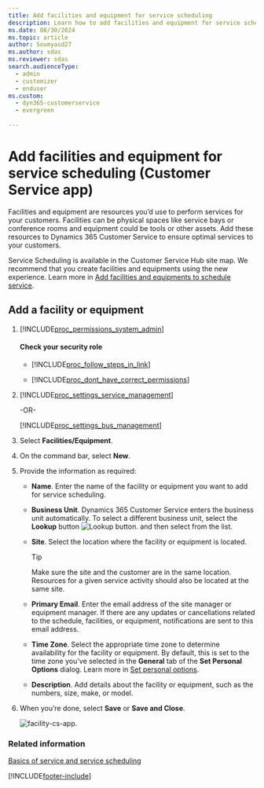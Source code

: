 ```yaml
---
title: Add facilities and equipment for service scheduling
description: Learn how to add facilities and equipment for service scheduling in Dynamics 365 Customer Service.
ms.date: 08/30/2024
ms.topic: article
author: Soumyasd27
ms.author: sdas
ms.reviewer: sdas
search.audienceType: 
  - admin
  - customizer
  - enduser
ms.custom: 
  - dyn365-customerservice
  - evergreen
  
---
```


# Add facilities and equipment for service scheduling (Customer Service app)

Facilities and equipment are resources you’d use to perform services for your customers. Facilities can be physical spaces like service bays or conference rooms and equipment could be tools or other assets. Add these resources to Dynamics 365 Customer Service to ensure optimal services to your customers.  

Service Scheduling is available in the Customer Service Hub site map. We recommend that you create facilities and equipments using the new experience. Learn more in [Add facilities and equipments to schedule service](add-facilities-equipment-ss-csh.md).
  
## Add a facility or equipment  
  
1. [!INCLUDE[proc_permissions_system_admin](../../includes/proc-permissions-system-admin.md)]  
  
    #### Check your security role  
  
    - [!INCLUDE[proc_follow_steps_in_link](../../includes/proc-follow-steps-in-link.md)]  
  
    - [!INCLUDE[proc_dont_have_correct_permissions](../../includes/proc-dont-have-correct-permissions.md)]  
  
2. [!INCLUDE[proc_settings_service_management](../../includes/proc-settings-service-management.md)]  
  
     -OR-  
  
   [!INCLUDE[proc_settings_bus_management](../../includes/proc-settings-bus-management.md)]
  
3.  Select **Facilities/Equipment**.  
  
4.  On the command bar, select **New**.  
  
5.  Provide the information as required:  
  
    - **Name**. Enter the name of the facility or equipment you want to add for service scheduling.  
  
    - **Business Unit**. Dynamics 365 Customer Service enters the business unit automatically. To select a different business unit, select the **Lookup** button ![Lookup button.](../media/crm-ua-lookup-v4.gif "Lookup button") and then select from the list.  
  
    - **Site**. Select the location where the facility or equipment is located.  
  
        > [!TIP]
        >  Make sure the site and the customer are in the same location. Resources for a given service activity should also be located at the same site.  
  
    - **Primary Email**. Enter the email address of the site manager or equipment manager. If there are any updates or cancellations related to the schedule, facilities, or equipment, notifications are sent to this email address.  
  
    - **Time Zone**. Select the appropriate time zone to determine availability for the facility or equipment. By default, this is set to the time zone you’ve selected in the **General** tab of the **Set Personal Options** dialog. Learn more in [Set personal options](../../customerengagement/on-premises/basics/set-personal-options.md).  
  
    - **Description**. Add details about the facility or equipment, such as the numbers, size, make, or model.  
  
6.  When you’re done, select **Save** or **Save and Close**.  

    ![facility-cs-app.](../media/facility-equipment-cs-app.png)
  
### Related information  
 [Basics of service and service scheduling](basics-service-service-scheduling.md)


[!INCLUDE[footer-include](../../includes/footer-banner.md)]
